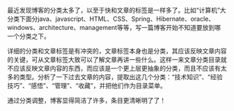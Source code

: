 <!---
markmeta_author: wongoo
markmeta_date: 2014-09-17 14:38:05+00:00
excerpt: 博客文章分类调整
slug: adjust-blog-category
markmeta_title: 博客文章分类调整
wordpress_id: 699
markmeta_categories: Inspiration
markmeta_tags: 分类,博客
-->

最近发现博客的分类太多了，以至于快和文章的标签是一样多了。比如“计算机”大分类下面分java、javascript、HTML、CSS、Spring、Hibernate、oracle、windows、architecture、management等等，写一篇博客开始不知道要放到哪一个分类之下。

详细的分类和文章标签是有冲突的，文章标签本身也是分类，其应该反映文章内容的关键，可从文章标签大致可以了解文章再讲一些什么。这样一来文章分类目录就不应该反映文章内容的东西，而应该是一个更上层更抽象的分类，而且不应该有太多的类型。分析了一下过去文章的内容，提取出这几个分类：“技术知识”、“经验技巧”、“感悟”、“管理”、“收藏”，并把他们作为目录菜单。

通过分类调整，博客显得简洁了许多，条目更清晰明了了！
